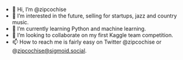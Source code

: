 - 👋 Hi, I’m @zipcochise
- 👀 I’m interested in the future, selling for startups, jazz and country music.
- 🌱 I’m currently learning Python and machine learning.
- 💞️ I’m looking to collaborate on my first Kaggle team competition.
- 📫 How to reach me is fairly easy on Twitter @zipcochise or @zipcochise@sigmoid.social.

<!---
zipcochise/zipcochise is a ✨ special ✨ repository because its `README.md` (this file) appears on your GitHub profile.
You can click the Preview link to take a look at your changes.
--->
